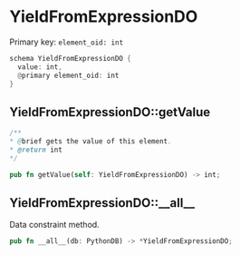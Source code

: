 # YieldFromExpressionDO

Primary key: `element_oid: int`

```rust
schema YieldFromExpressionDO {
  value: int,
  @primary element_oid: int
}
```
## YieldFromExpressionDO::getValue

```java
/**
* @brief gets the value of this element.
* @return int
*/
```
```rust
pub fn getValue(self: YieldFromExpressionDO) -> int;
```
## YieldFromExpressionDO::\_\_all\_\_

Data constraint method.

```rust
pub fn __all__(db: PythonDB) -> *YieldFromExpressionDO;
```
